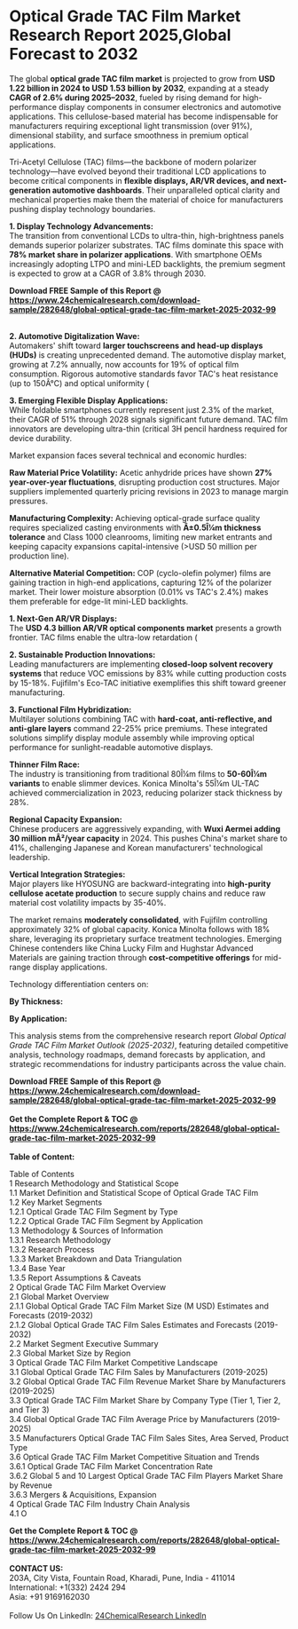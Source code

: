 <h1>Optical Grade TAC Film Market Research Report 2025,Global Forecast to 2032</h1><p>The global <strong>optical grade TAC film market</strong> is projected to grow from <strong>USD 1.22 billion in 2024 to USD 1.53 billion by 2032</strong>, expanding at a steady <strong>CAGR of 2.6% during 2025–2032</strong>, fueled by rising demand for high-performance display components in consumer electronics and automotive applications. This cellulose-based material has become indispensable for manufacturers requiring exceptional light transmission (over 91%), dimensional stability, and surface smoothness in premium optical applications.</p><p>Tri-Acetyl Cellulose (TAC) films—the backbone of modern polarizer technology—have evolved beyond their traditional LCD applications to become critical components in <strong>flexible displays, AR/VR devices, and next-generation automotive dashboards</strong>. Their unparalleled optical clarity and mechanical properties make them the material of choice for manufacturers pushing display technology boundaries.</p><p><strong>1. Display Technology Advancements:</strong><br>
The transition from conventional LCDs to ultra-thin, high-brightness panels demands superior polarizer substrates. TAC films dominate this space with <strong>78% market share in polarizer applications</strong>. With smartphone OEMs increasingly adopting LTPO and mini-LED backlights, the premium segment is expected to grow at a CAGR of 3.8% through 2030.</p><div><b>Download FREE Sample of this Report @ 
            <a href="https://www.24chemicalresearch.com/download-sample/282648/global-optical-grade-tac-film-market-2025-2032-99">
            https://www.24chemicalresearch.com/download-sample/282648/global-optical-grade-tac-film-market-2025-2032-99</a></b></div><br><p><strong>2. Automotive Digitalization Wave:</strong><br>
Automakers' shift toward <strong>larger touchscreens and head-up displays (HUDs)</strong> is creating unprecedented demand. The automotive display market, growing at 7.2% annually, now accounts for 19% of optical film consumption. Rigorous automotive standards favor TAC's heat resistance (up to 150Â°C) and optical uniformity (

</p><p><strong>3. Emerging Flexible Display Applications:</strong><br>
While foldable smartphones currently represent just 2.3% of the market, their CAGR of 51% through 2028 signals significant future demand. TAC film innovators are developing ultra-thin (critical 3H pencil hardness required for device durability.</p><p>Market expansion faces several technical and economic hurdles:</p><p><strong>Raw Material Price Volatility:</strong> Acetic anhydride prices have shown <strong>27% year-over-year fluctuations</strong>, disrupting production cost structures. Major suppliers implemented quarterly pricing revisions in 2023 to manage margin pressures.</p><p><strong>Manufacturing Complexity:</strong> Achieving optical-grade surface quality requires specialized casting environments with <strong>Â±0.5Î¼m thickness tolerance</strong> and Class 1000 cleanrooms, limiting new market entrants and keeping capacity expansions capital-intensive (&gt;USD 50 million per production line).</p><p><strong>Alternative Material Competition:</strong> COP (cyclo-olefin polymer) films are gaining traction in high-end applications, capturing 12% of the polarizer market. Their lower moisture absorption (0.01% vs TAC's 2.4%) makes them preferable for edge-lit mini-LED backlights.</p><p><strong>1. Next-Gen AR/VR Displays:</strong><br>
The <strong>USD 4.3 billion AR/VR optical components market</strong> presents a growth frontier. TAC films enable the ultra-low retardation (

</p><p><strong>2. Sustainable Production Innovations:</strong><br>
Leading manufacturers are implementing <strong>closed-loop solvent recovery systems</strong> that reduce VOC emissions by 83% while cutting production costs by 15-18%. Fujifilm's Eco-TAC initiative exemplifies this shift toward greener manufacturing.</p><p><strong>3. Functional Film Hybridization:</strong><br>
Multilayer solutions combining TAC with <strong>hard-coat, anti-reflective, and anti-glare layers</strong> command 22-25% price premiums. These integrated solutions simplify display module assembly while improving optical performance for sunlight-readable automotive displays.</p><p><strong>Thinner Film Race:</strong><br>
	The industry is transitioning from traditional 80Î¼m films to <strong>50-60Î¼m variants</strong> to enable slimmer devices. Konica Minolta's 55Î¼m UL-TAC achieved commercialization in 2023, reducing polarizer stack thickness by 28%.</p><p><strong>Regional Capacity Expansion:</strong><br>
	Chinese producers are aggressively expanding, with <strong>Wuxi Aermei adding 30 million mÂ²/year capacity</strong> in 2024. This pushes China's market share to 41%, challenging Japanese and Korean manufacturers' technological leadership.</p><p><strong>Vertical Integration Strategies:</strong><br>
	Major players like HYOSUNG are backward-integrating into <strong>high-purity cellulose acetate production</strong> to secure supply chains and reduce raw material cost volatility impacts by 35-40%.</p><p>The market remains <strong>moderately consolidated</strong>, with Fujifilm controlling approximately 32% of global capacity. Konica Minolta follows with 18% share, leveraging its proprietary surface treatment technologies. Emerging Chinese contenders like China Lucky Film and Hughstar Advanced Materials are gaining traction through <strong>cost-competitive offerings</strong> for mid-range display applications.</p><p>Technology differentiation centers on:</p><p><strong>By Thickness:</strong></p><p><strong>By Application:</strong></p><p>This analysis stems from the comprehensive research report <em>Global Optical Grade TAC Film Market Outlook (2025-2032)</em>, featuring detailed competitive analysis, technology roadmaps, demand forecasts by application, and strategic recommendations for industry participants across the value chain.</p><div><b>Download FREE Sample of this Report @ 
            <a href="https://www.24chemicalresearch.com/download-sample/282648/global-optical-grade-tac-film-market-2025-2032-99">
            https://www.24chemicalresearch.com/download-sample/282648/global-optical-grade-tac-film-market-2025-2032-99</a></b></div><br><div><b>Get the Complete Report & TOC @ 
            <a href="https://www.24chemicalresearch.com/reports/282648/global-optical-grade-tac-film-market-2025-2032-99">
            https://www.24chemicalresearch.com/reports/282648/global-optical-grade-tac-film-market-2025-2032-99</a></b></div><br>
            <b>Table of Content:</b><p>Table of Contents<br />
1 Research Methodology and Statistical Scope<br />
1.1 Market Definition and Statistical Scope of Optical Grade TAC Film<br />
1.2 Key Market Segments<br />
1.2.1 Optical Grade TAC Film Segment by Type<br />
1.2.2 Optical Grade TAC Film Segment by Application<br />
1.3 Methodology & Sources of Information<br />
1.3.1 Research Methodology<br />
1.3.2 Research Process<br />
1.3.3 Market Breakdown and Data Triangulation<br />
1.3.4 Base Year<br />
1.3.5 Report Assumptions & Caveats<br />
2 Optical Grade TAC Film Market Overview<br />
2.1 Global Market Overview<br />
2.1.1 Global Optical Grade TAC Film Market Size (M USD) Estimates and Forecasts (2019-2032)<br />
2.1.2 Global Optical Grade TAC Film Sales Estimates and Forecasts (2019-2032)<br />
2.2 Market Segment Executive Summary<br />
2.3 Global Market Size by Region<br />
3 Optical Grade TAC Film Market Competitive Landscape<br />
3.1 Global Optical Grade TAC Film Sales by Manufacturers (2019-2025)<br />
3.2 Global Optical Grade TAC Film Revenue Market Share by Manufacturers (2019-2025)<br />
3.3 Optical Grade TAC Film Market Share by Company Type (Tier 1, Tier 2, and Tier 3)<br />
3.4 Global Optical Grade TAC Film Average Price by Manufacturers (2019-2025)<br />
3.5 Manufacturers Optical Grade TAC Film Sales Sites, Area Served, Product Type<br />
3.6 Optical Grade TAC Film Market Competitive Situation and Trends<br />
3.6.1 Optical Grade TAC Film Market Concentration Rate<br />
3.6.2 Global 5 and 10 Largest Optical Grade TAC Film Players Market Share by Revenue<br />
3.6.3 Mergers & Acquisitions, Expansion<br />
4 Optical Grade TAC Film Industry Chain Analysis<br />
4.1 O</p><div><b>Get the Complete Report & TOC @ 
            <a href="https://www.24chemicalresearch.com/reports/282648/global-optical-grade-tac-film-market-2025-2032-99">
            https://www.24chemicalresearch.com/reports/282648/global-optical-grade-tac-film-market-2025-2032-99</a></b></div><br><b>CONTACT US:</b><br>
            203A, City Vista, Fountain Road, Kharadi, Pune, India - 411014<br>
            International: +1(332) 2424 294<br>
            Asia: +91 9169162030 <br><br>
            Follow Us On LinkedIn: <a href="https://www.linkedin.com/company/24chemicalresearch/">24ChemicalResearch LinkedIn</a>